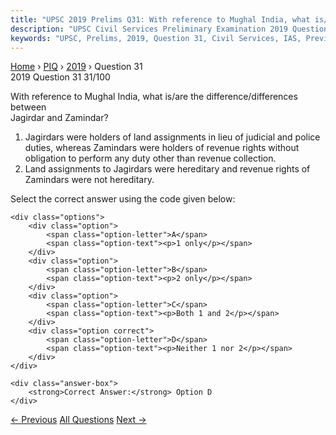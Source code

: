 ```yaml
---
title: "UPSC 2019 Prelims Q31: With reference to Mughal India, what is/are the difference/d..."
description: "UPSC Civil Services Preliminary Examination 2019 Question 31 with options and answer"
keywords: "UPSC, Prelims, 2019, Question 31, Civil Services, IAS, Previous Year Questions"
---
```


<nav class="breadcrumb">
    <a href="../../">Home</a>
    <span>›</span>
    <a href="../">PIQ</a>
    <span>›</span>
    <a href="./">2019</a>
    <span>›</span>
    <span>Question 31</span>
</nav>

<div class="question-header">
    <div class="question-meta">
        <span class="year-badge">2019</span>
        <span class="question-number">Question 31</span>
        <span class="progress">31/100</span>
    </div>
    <div class="progress-bar">
        <div class="progress-fill" style="width: 31.0%"></div>
    </div>
</div>

<div class="question-content">
    <div class="question-text">
        <p>With reference to Mughal India, what is/are the difference/differences between<br />
Jagirdar and Zamindar?</p>
<ol>
<li>Jagirdars were holders of land assignments in lieu of judicial and police duties, whereas Zamindars were holders of revenue rights without obligation to perform any duty other than revenue collection.</li>
<li>Land assignments to Jagirdars were hereditary and revenue rights of Zamindars were not hereditary.</li>
</ol>
<p>Select the correct answer using the code given below:</p>
    </div>
    
    <div class="options">
        <div class="option">
            <span class="option-letter">A</span>
            <span class="option-text"><p>1 only</p></span>
        </div>
        <div class="option">
            <span class="option-letter">B</span>
            <span class="option-text"><p>2 only</p></span>
        </div>
        <div class="option">
            <span class="option-letter">C</span>
            <span class="option-text"><p>Both 1 and 2</p></span>
        </div>
        <div class="option correct">
            <span class="option-letter">D</span>
            <span class="option-text"><p>Neither 1 nor 2</p></span>
        </div>
    </div>

    <div class="answer-box">
        <strong>Correct Answer:</strong> Option D
    </div>
</div>

<div class="question-nav">
    <a href="../q030-on-21st-june-the-sun/" class="nav-btn prev">← Previous</a>
    <a href="../" class="nav-btn center">All Questions</a>
    <a href="../q032-with-reference-to-land-reforms-in-independent-indi/" class="nav-btn next">Next →</a>
</div>
